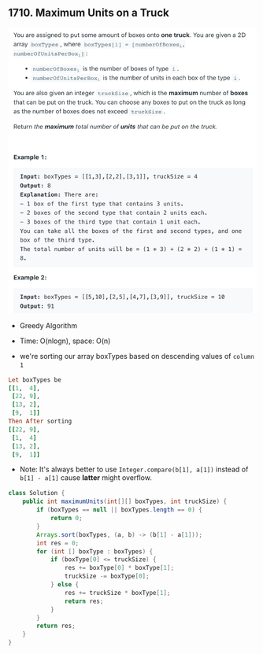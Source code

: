 ## 1710. Maximum Units on a Truck

![](img/2022-04-28-11-49-02.png)

- Greedy Algorithm
- Time: O(nlogn), space: O(n) 

- we're sorting our array boxTypes based on descending values of `column 1`

```ruby
Let boxTypes be
[[1,  4],
 [22, 9],  
 [13, 2],
 [9,  1]]
Then After sorting
[[22, 9],
 [1,  4]
 [13, 2], 
 [9,  1]]
```

- Note: It's always better to use `Integer.compare(b[1], a[1])` 
  instead of `b[1] - a[1]` cause **latter** might overflow.

```java
class Solution {
    public int maximumUnits(int[][] boxTypes, int truckSize) {
        if (boxTypes == null || boxTypes.length == 0) {
            return 0;
        }
        Arrays.sort(boxTypes, (a, b) -> (b[1] - a[1]));
        int res = 0;
        for (int [] boxType : boxTypes) {
            if (boxType[0] <= truckSize) {
                res += boxType[0] * boxType[1];
                truckSize -= boxType[0];
            } else {
                res += truckSize * boxType[1];
                return res;
            }
        }
        return res;
    }
}
```